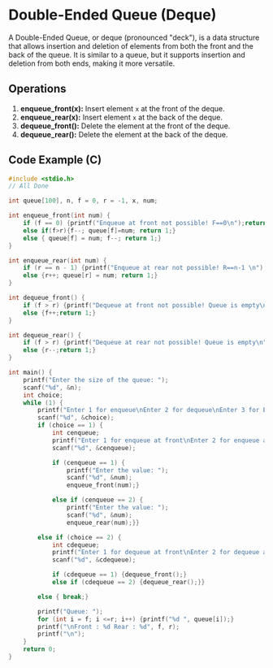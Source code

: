 # Double-Ended Queue (Deque)

A Double-Ended Queue, or deque (pronounced "deck"), is a data structure that allows insertion and deletion of elements from both the front and the back of the queue. It is similar to a queue, but it supports insertion and deletion from both ends, making it more versatile.

## Operations

1. **enqueue_front(x):** Insert element `x` at the front of the deque.
2. **enqueue_rear(x):** Insert element `x` at the back of the deque.
3. **dequeue_front():** Delete the element at the front of the deque.
4. **dequeue_rear():** Delete the element at the back of the deque.


## Code Example (C)

```c
#include <stdio.h>
// All Done

int queue[100], n, f = 0, r = -1, x, num;

int enqueue_front(int num) {
    if (f == 0) {printf("Enqueue at front not possible! F==0\n");return 0;}
    else if(f>r){f--; queue[f]=num; return 1;}
    else { queue[f] = num; f--; return 1;}
}

int enqueue_rear(int num) {
    if (r == n - 1) {printf("Enqueue at rear not possible! R==n-1 \n");return 0;} 
    else {r++; queue[r] = num; return 1;}
}

int dequeue_front() {
    if (f > r) {printf("Dequeue at front not possible! Queue is empty\n");return 0;} 
    else {f++;return 1;}
}

int dequeue_rear() {
    if (f > r) {printf("Dequeue at rear not possible! Queue is empty\n");return 0;} 
    else {r--;return 1;}
}

int main() {
    printf("Enter the size of the queue: ");
    scanf("%d", &n);
    int choice;
    while (1) {
        printf("Enter 1 for enqueue\nEnter 2 for dequeue\nEnter 3 for Exit.\n");
        scanf("%d", &choice);
        if (choice == 1) {
            int cenqueue;
            printf("Enter 1 for enqueue at front\nEnter 2 for enqueue at rear\n");
            scanf("%d", &cenqueue);

            if (cenqueue == 1) {
                printf("Enter the value: ");
                scanf("%d", &num);
                enqueue_front(num);} 

            else if (cenqueue == 2) {
                printf("Enter the value: ");
                scanf("%d", &num);
                enqueue_rear(num);}} 

        else if (choice == 2) {
            int cdequeue;
            printf("Enter 1 for dequeue at front\nEnter 2 for dequeue at rear\n");
            scanf("%d", &cdequeue);

            if (cdequeue == 1) {dequeue_front();} 
            else if (cdequeue == 2) {dequeue_rear();}} 

        else { break;}

        printf("Queue: ");
        for (int i = f; i <=r; i++) {printf("%d ", queue[i]);}
        printf("\nFront : %d Rear : %d", f, r);
        printf("\n");
    }
    return 0;
}
```

